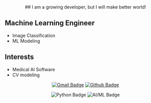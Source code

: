 <div align=center>## I am a growing developer, but I will make better world!</div>

 

## Machine Learning Engineer

- Image Classification
- ML Modeling



## Interests

- Medical AI Software
- CV modeling




<div align=center>   



[![Gmail Badge](https://img.shields.io/badge/Gmail-EA4335?style=flat-square&logo=Gmail&logoColor=white&link=wngkd441@gmail.com)](wngkd441@gmail.com)
[![Github Badge](https://img.shields.io/badge/GitHub-181717?style=flat-square&logo=Github&logoColor=white&link=https://github.com/wngkd441)](https://github.com/wngkd441)

![Python Badge](https://img.shields.io/badge/Python-3776AB?style=flat-square&logo=Python&logoColor=white)
![AI/ML Badge](https://img.shields.io/badge/AI/ML-FB7A3B?style=flat-square&logo=GitBook&logoColor=white) 

</div>



















